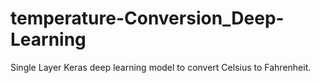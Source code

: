 # temperature-Conversion_Deep-Learning
Single Layer Keras deep learning model to convert Celsius to Fahrenheit.
